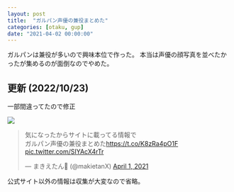 ```yaml
---
layout: post
title:  "ガルパン声優の兼役まとめた"
categories: [otaku, gup]
date: "2021-04-02 00:00:00"
---
```


ガルパンは兼役が多いので興味本位で作った。
本当は声優の顔写真を並べたかったが集めるのが面倒なのでやめた。

## 更新 (2022/10/23)

一部間違ってたので修正

<div class="trim">
  <div class="trim__item">
    <a href="{{ site.url }}/assets/images/2022-10-23-report/ガルパン.png">
      <img class="one" src="{{ site.url }}/assets/thumbnail/2022-10-23-report/ガルパン.png">
    </a>
  </div>
</div>

<blockquote class="twitter-tweet tw-align-center"><p lang="ja" dir="ltr">気になったからサイトに載ってる情報で<br>ガルパン声優の兼役まとめた<a href="https://t.co/K8zRa4pO1F">https://t.co/K8zRa4pO1F</a> <a href="https://t.co/SIYAcX4rTr">pic.twitter.com/SIYAcX4rTr</a></p>&mdash; まきえたん🥦 (@makietanX) <a href="https://twitter.com/makietanX/status/1377554306920902663?ref_src=twsrc%5Etfw">April 1, 2021</a></blockquote> <script async src="https://platform.twitter.com/widgets.js" charset="utf-8"></script>

公式サイト以外の情報は収集が大変なので省略。
